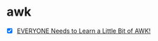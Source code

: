 # awk

- [x] [EVERYONE Needs to Learn a Little Bit of AWK!](https://www.youtube.com/watch?v=jJ02kEETw70)
